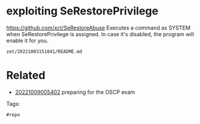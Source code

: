 # exploiting SeRestorePrivilege
https://github.com/xct/SeRestoreAbuse
Executes a command as SYSTEM when SeRestorePrivilege is assigned.
In case it's disabled, the program will enable it for you.

` zet/20221003151041/README.md `

# Related

- [20221009005402](/zet/20221009005402/README.md) preparing for the OSCP exam

Tags:

    #repo
